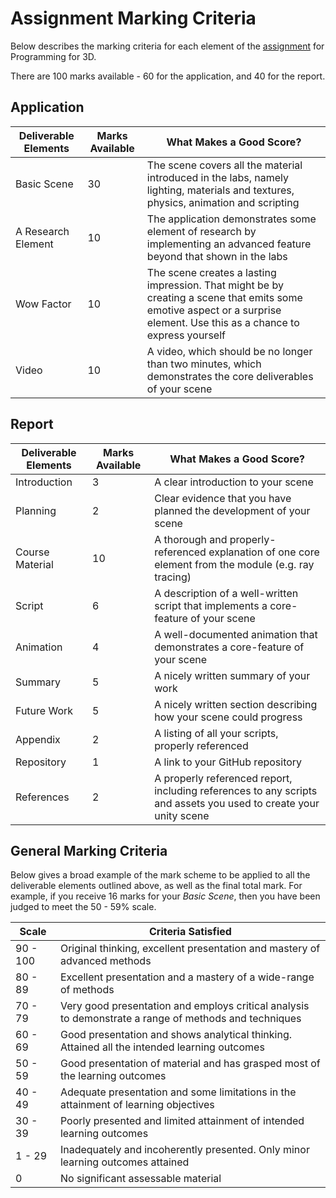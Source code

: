 # Assignment Marking Criteria

Below describes the marking criteria for each element of the [assignment](./assignment.md) for Programming for 3D.

There are 100 marks available - 60 for the application, and 40 for the report.

## Application

| Deliverable Elements | Marks Available | What Makes a Good Score? |
|----------------------|-----------------|--------------------------|
| Basic Scene | 30 | The scene covers all the material introduced in the labs, namely lighting, materials and textures, physics, animation and scripting |
| A Research Element | 10 | The application demonstrates some element of research by implementing an advanced feature beyond that shown in the labs |
| Wow Factor | 10 | The scene creates a lasting impression. That might be by creating a scene that emits some emotive aspect or a surprise element. Use this as a chance to express yourself |
| Video | 10 | A video, which should be no longer than two minutes, which demonstrates the core deliverables of your scene |

## Report

| Deliverable Elements | Marks Available | What Makes a Good Score? |
|----------------------|-----------------|--------------------------|
| Introduction | 3 | A clear introduction to your scene |
| Planning | 2 | Clear evidence that you have planned the development of your scene |
| Course Material | 10 | A thorough and properly-referenced explanation of one core element from the module (e.g. ray tracing) |
| Script | 6 | A description of a well-written script that implements a core-feature of your scene |
| Animation | 4 | A well-documented animation that demonstrates a core-feature of your scene |
| Summary | 5 | A nicely written summary of your work |
| Future Work | 5 | A nicely written section describing how your scene could progress |
| Appendix | 2 | A listing of all your scripts, properly referenced |
| Repository | 1 | A link to your GitHub repository |
| References | 2 | A properly referenced report, including references to any scripts and assets you used to create your unity scene |

## General Marking Criteria

Below gives a broad example of the mark scheme to be applied to all the deliverable elements outlined above, as well as the final total mark. For example, if you receive 16 marks for your _Basic Scene_, then you have been judged to meet the 50 - 59% scale.

| Scale | Criteria Satisfied |
|-------|----------------------------------|
| 90 - 100 | Original thinking, excellent presentation and mastery of advanced methods |
| 80 - 89 | Excellent presentation and a mastery of a wide-range of methods |
| 70 - 79 | Very good presentation and employs critical analysis to demonstrate a range of methods and techniques |
| 60 - 69 | Good presentation and shows analytical thinking. Attained all the intended learning outcomes |
| 50 - 59 | Good presentation of material and has grasped most of the learning outcomes |
| 40 - 49 | Adequate presentation and some limitations in the attainment of learning objectives |
| 30 - 39 | Poorly presented and limited attainment of intended learning outcomes |
| 1 - 29 | Inadequately and incoherently presented. Only minor learning outcomes attained |
| 0 | No significant assessable material |
